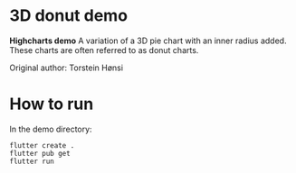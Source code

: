# 3D donut demo

**Highcharts demo**
A variation of a 3D pie chart with an inner radius added.
        These charts are often referred to as donut charts.

Original author: Torstein Hønsi

# How to run

In the demo directory:

```
flutter create .
flutter pub get
flutter run
```

